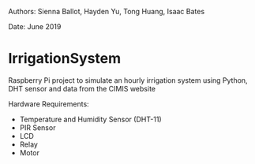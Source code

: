 Authors: 
Sienna Ballot,
Hayden Yu,
Tong Huang,
Isaac Bates

Date:
June 2019

# IrrigationSystem
Raspberry Pi project to simulate an hourly irrigation system using Python, DHT sensor and data from the CIMIS website

Hardware Requirements:
 - Temperature and Humidity Sensor (DHT-11)
 - PIR Sensor
 - LCD
 - Relay
 - Motor
